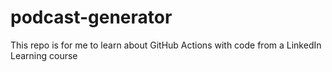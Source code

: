 # podcast-generator
This repo is for me to learn about GitHub Actions with code from a LinkedIn Learning course
